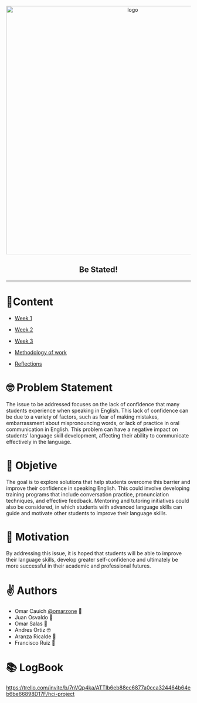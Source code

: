 <p align="center">
  <a href="https://github.com/omarzone/hci-project/">
    <img alt="logo" title="logo" src="https://i.imgur.com/vwJ17Fk.png" width="675" >
  </a>
</p>
<h2 align="center">Be Stated!</h2>

---


# 📝Content
- [Week 1](Weeks/Week%201/README.md)

- [Week 2](Weeks/Week%202/README.md)

- [Week 3](Weeks/Week%203/README.md)

- [Methodology of work](src/methodology.md)

- [Reflections](src/reflections/README.md)

# 🤓 Problem Statement
The issue to be addressed focuses on the lack of confidence that many students experience when speaking in English. This lack of confidence can be due to a variety of factors, such as fear of making mistakes, embarrassment about mispronouncing words, or lack of practice in oral communication in English. This problem can have a negative impact on students' language skill development, affecting their ability to communicate effectively in the language.



# 🎯 Objetive
The goal is to explore solutions that help students overcome this barrier and improve their confidence in speaking English. This could involve developing training programs that include conversation practice, pronunciation techniques, and effective feedback. Mentoring and tutoring initiatives could also be considered, in which students with advanced language skills can guide and motivate other students to improve their language skills.


# 🙌 Motivation
By addressing this issue, it is hoped that students will be able to improve their language skills, develop greater self-confidence and ultimately be more successful in their academic and professional futures.


# ✌ Authors
- Omar Cauich  [@omarzone](https://github.com/omarzone) 🐶
- Juan Osvaldo 🐒
- Omar Salas 🐢
- Andres Ortiz 🤓
- Aranza Ricalde 🦐
- Francisco Ruiz 👺


# 📚 LogBook
https://trello.com/invite/b/7nVQp4ka/ATTIb6eb88ec6877a0cca324464b64eb6be66898D17F/hci-project
    
